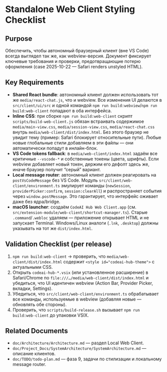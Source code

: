 # Standalone Web Client Styling Checklist

## Purpose
Обеспечить, чтобы автономный браузерный клиент (вне VS Code) всегда выглядел так же, как webview-версия. Документ фиксирует ключевые требования и проверки, предотвращающие потерю оформления (case 2025-10-22 — Safari renders unstyled HTML).

## Key Requirements
- **Shared React bundle**: автономный клиент должен использовать тот же `media/react-chat.js`, что и webview. Все изменения UI делаются в `src/client/ui/src` и одной командой `npm run build:webview`/`npm run build:web-client` попадают в оба интерфейса.
- **Inline CSS**: при сборке `npm run build:web-client` скрипт `scripts/build-web-client.js` обязан встраивать содержимое `media/main-view.css`, `media/session-view.css`, `media/react-chat.css` внутрь `media/web-client/dist/index.html`. Без этого браузер не увидит тему (пример: Safari блокирует относительные пути). Любые новые глобальные стили добавляем в эти файлы — они автоматически попадут в инлайн-блок.
- **VS Code tokens fallback**: в `media/web-client/index.html` задаём все критичные `--vscode-*` и собственные токены (цвета, шрифты). Если webview добавляет новый токен, держим его дефолт здесь же, иначе браузер получит “серый” вариант.
- **Local message router**: автономный клиент должен реагировать на `postVsCodeMessage` без VS Code. Модуль `src/client/web-client/environment.ts` эмулирует команды (`newSession`, `providerPicker:confirm`, `session:clearAll`) и распространяет события через `window.postMessage`. Это гарантирует, что интерфейс оживает даже без ядра/bridge.
- **macOS launcher**: создаём `CodeAI Hub Web Client.app` (см. `src/extension-module/web-client/shortcut-manager.ts`). Старые `.command`/`.webloc` удаляем — приложение открывает HTML и не запускает Terminal. Windows/Linux аналоги (`.lnk`, `.desktop`) должны указывать на тот же `dist/index.html`.

## Validation Checklist (per release)
1. `npm run build:web-client` → проверить, что `media/web-client/dist/index.html` содержит `<style id="codeai-hub-theme">` с актуальными CSS.
2. Открыть `codeai-hub-*.vsix` (или установленное расширение) в Safari/Chrome по `file:///…/media/web-client/dist/index.html` и убедиться, что UI идентичен webview (Action Bar, Provider Picker, вкладки, Settings).
3. Убедиться, что `src/client/web-client/environment.ts` обрабатывает все команды, используемые в webview (добавляя новые — обновлять обе стороны).
4. Проверить, что `scripts/build-release.sh` вызывает `npm run build:web-client` до упаковки VSIX.

## Related Documents
- `doc/Architecture/Architecture.md` — раздел Local Web Client.
- `doc/Project_Docs/SystemArchitecture/SystemArchitecture.md` — описание клиентов.
- `doc/TODO/todo-plan.md` — фаза 9, задачи по стилизации и локальному message router.
